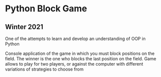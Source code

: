 # Python Block Game
## Winter 2021

One of the attempts to learn and develop an understanding of OOP in Python 

Сonsole application of the game in which you must block positions on the field. 
The winner is the one who blocks the last position on the field. 
Game allows to play for two players, or against the computer with different variations of strategies to choose from
